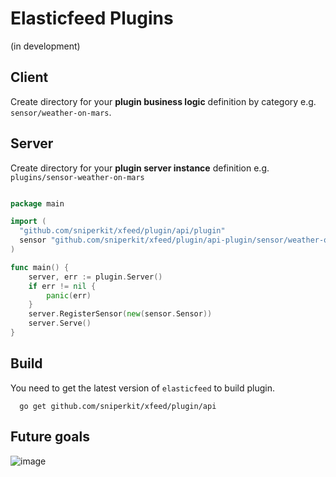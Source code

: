 Elasticfeed Plugins
===================

(in development)

Client
------
Create directory for your **plugin business logic** definition by category e.g. `sensor/weather-on-mars`.

Server
------
Create directory for your **plugin server instance** definition e.g. `plugins/sensor-weather-on-mars`
```go

package main

import (
  "github.com/sniperkit/xfeed/plugin/api/plugin"
  sensor "github.com/sniperkit/xfeed/plugin/api-plugin/sensor/weather-on-mars"
)

func main() {
	server, err := plugin.Server()
	if err != nil {
		panic(err)
	}
	server.RegisterSensor(new(sensor.Sensor))
	server.Serve()
}

```

Build
-----
You need to get the latest version of `elasticfeed` to build plugin.
```
  go get github.com/sniperkit/xfeed/plugin/api
```

Future goals
------------
![image](https://cloud.githubusercontent.com/assets/1843523/7337493/07542bca-ec2c-11e4-8750-383940f06034.png)
